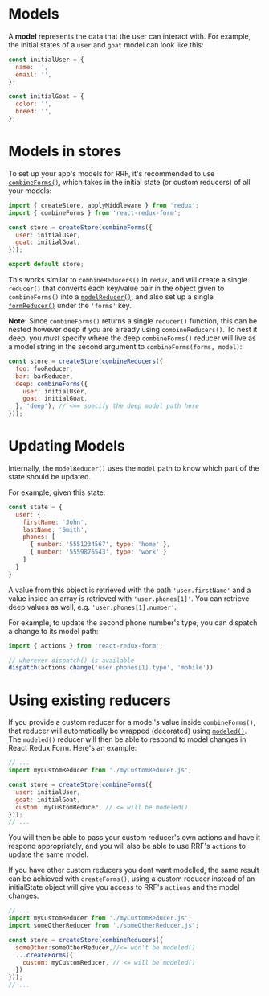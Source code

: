 # Models

A **model** represents the data that the user can interact with. For example, the initial states of a `user` and `goat` model can look like this:

```jsx
const initialUser = {
  name: '',
  email: '',
};

const initialGoat = {
  color: '',
  breed: '',
};
```

# Models in stores

To set up your app's models for RRF, it's recommended to use [`combineForms()`](../api/combineForms.md), which takes in the initial state (or custom reducers) of all your models:

```jsx
import { createStore, applyMiddleware } from 'redux';
import { combineForms } from 'react-redux-form';

const store = createStore(combineForms({
  user: initialUser,
  goat: initialGoat,
}));

export default store;
```

This works similar to `combineReducers()` in `redux`, and will create a single `reducer()` that converts each key/value pair in the object given to `combineForms()` into a [`modelReducer()`](../api/modelReducer.md), and also set up a single [`formReducer()`](../api/formReducer.md) under the `'forms'` key.

**Note:** Since `combineForms()` returns a single `reducer()` function, this can be nested however deep if you are already using `combineReducers()`. To nest it deep, you _must_ specify where the deep `combineForms()` reducer will live as a model string in the second argument to `combineForms(forms, model)`:

```jsx
const store = createStore(combineReducers({
  foo: fooReducer,
  bar: barReducer,
  deep: combineForms({
    user: initialUser,
    goat: initialGoat,
  }, 'deep'), // <== specify the deep model path here
}));
```

# Updating Models

Internally, the `modelReducer()` uses the `model` path to know which part of the state should be updated.

For example, given this state:

```jsx
const state = {
  user: {
    firstName: 'John',
    lastName: 'Smith',
    phones: [
      { number: '5551234567', type: 'home' },
      { number: '5559876543', type: 'work' }
    ]
  }
}
```

A value from this object is retrieved with the path `'user.firstName'` and a value inside an array is retrieved with `'user.phones[1]'`. You can retrieve deep values as well, e.g. `'user.phones[1].number'`.

For example, to update the second phone number's type, you can dispatch a change to its model path:

```jsx
import { actions } from 'react-redux-form';

// wherever dispatch() is available
dispatch(actions.change('user.phones[1].type', 'mobile'))
```

# Using existing reducers

If you provide a custom reducer for a model's value inside `combineForms()`, that reducer will automatically be wrapped (decorated) using [`modeled()`](../api/modeled.md). The `modeled()` reducer will then be able to respond to model changes in React Redux Form. Here's an example:

```jsx
// ...
import myCustomReducer from './myCustomReducer.js';

const store = createStore(combineForms({
  user: initialUser,
  goat: initialGoat,
  custom: myCustomReducer, // <= will be modeled()
}));
// ...
```

You will then be able to pass your custom reducer's own actions and have it respond appropriately, and you will also be able to use RRF's `actions` to update the same model.

If you have other custom reducers you dont want modelled, the same result can be achieved with `createForms()`, using a custom reducer instead of an initialState object will give you access to RRF's `actions` and the model changes.

```jsx
// ...
import myCustomReducer from './myCustomReducer.js';
import someOtherReducer from './someOtherReducer.js';

const store = createStore(combineReducers({
  someOther:someOtherReducer,//<= won't be modeled()
  ...createForms({
    custom: myCustomReducer, // <= will be modeled()
  })
}));
// ...
```



